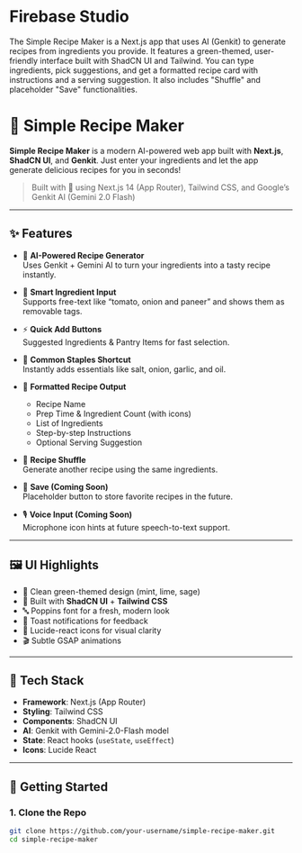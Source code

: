 # Firebase Studio

The Simple Recipe Maker is a Next.js app that uses AI (Genkit) to generate recipes from ingredients you provide. It features a green-themed, user-friendly interface built with ShadCN UI and Tailwind. You can type ingredients, pick suggestions, and get a formatted recipe card with instructions and a serving suggestion. It also includes "Shuffle" and placeholder "Save" functionalities.

# 🥗 Simple Recipe Maker

**Simple Recipe Maker** is a modern AI-powered web app built with **Next.js**, **ShadCN UI**, and **Genkit**. Just enter your ingredients and let the app generate delicious recipes for you in seconds!

> Built with 💚 using Next.js 14 (App Router), Tailwind CSS, and Google’s Genkit AI (Gemini 2.0 Flash)

---

## ✨ Features

- 🤖 **AI-Powered Recipe Generator**  
  Uses Genkit + Gemini AI to turn your ingredients into a tasty recipe instantly.

- 🧠 **Smart Ingredient Input**  
  Supports free-text like “tomato, onion and paneer” and shows them as removable tags.

- ⚡ **Quick Add Buttons**  
  Suggested Ingredients & Pantry Items for fast selection.

- 🧄 **Common Staples Shortcut**  
  Instantly adds essentials like salt, onion, garlic, and oil.

- 📄 **Formatted Recipe Output**  
  - Recipe Name  
  - Prep Time & Ingredient Count (with icons)  
  - List of Ingredients  
  - Step-by-step Instructions  
  - Optional Serving Suggestion

- 🔁 **Recipe Shuffle**  
  Generate another recipe using the same ingredients.

- 💾 **Save (Coming Soon)**  
  Placeholder button to store favorite recipes in the future.

- 🎙️ **Voice Input (Coming Soon)**  
  Microphone icon hints at future speech-to-text support.

---

## 🖼️ UI Highlights

- 🍃 Clean green-themed design (mint, lime, sage)
- 🎨 Built with **ShadCN UI** + **Tailwind CSS**
- 🔤 Poppins font for a fresh, modern look
- 🔔 Toast notifications for feedback
- 🔧 Lucide-react icons for visual clarity
- 🎬 Subtle GSAP animations

---

## 📱 Tech Stack

- **Framework**: Next.js (App Router)
- **Styling**: Tailwind CSS
- **Components**: ShadCN UI
- **AI**: Genkit with Gemini-2.0-Flash model
- **State**: React hooks (`useState`, `useEffect`)
- **Icons**: Lucide React

---

## 🚀 Getting Started

### 1. Clone the Repo
```bash
git clone https://github.com/your-username/simple-recipe-maker.git
cd simple-recipe-maker

